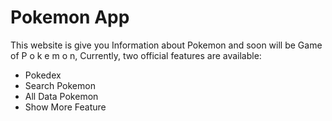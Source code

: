 # Pokemon App

This website is give you Information about Pokemon and soon will be Game of P o k e m o n,
Currently, two official features are available:

- Pokedex
- Search Pokemon
- All Data Pokemon
- Show More Feature
